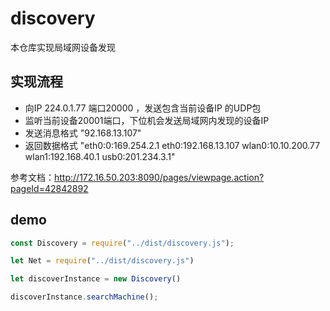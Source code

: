 # discovery
本仓库实现局域网设备发现
## 实现流程
- 向IP 224.0.1.77  端口20000 ，发送包含当前设备IP 的UDP包
- 监听当前设备20001端口，下位机会发送局域网内发现的设备IP
- 发送消息格式     "92.168.13.107"
- 返回数据格式     "eth0:0:169.254.2.1 eth0:192.168.13.107 wlan0:10.10.200.77 wlan1:192.168.40.1 usb0:201.234.3.1" 

参考文档：http://172.16.50.203:8090/pages/viewpage.action?pageId=42842892
## demo
```js
const Discovery = require("../dist/discovery.js");

let Net = require("../dist/discovery.js")

let discoverInstance = new Discovery()

discoverInstance.searchMachine();
```